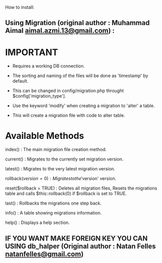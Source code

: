 How to install:


Using Migration (original author : Muhammad Aimal <aimal.azmi.13@gmail.com>) :
-----------------------------------------------------

IMPORTANT
=========

- Requires a working DB connection.

- The sorting and naming of the files will be done as 'timestamp' by default.
- This can be changed in config/migration.php throught $config['migration_type'].

- Use the keyword 'modify' when creating a migration to 'alter' a table. 
- This will create a migration file with code to alter table.

Available Methods
=================

index() : The main migration file creation method.

current() : Migrates to the currently set migration version.

latest() : Migrates to the very latest migration version.

rollback($version = 0) : Migrates to the '$version' version.

reset($rollback = TRUE) : Deletes all migration files, Resets the migrations table and calls $this::rollback(0) if $rollback is set to TRUE.

last() : Rollbacks the migrations one step back.

info() : A table showing migrations information.

help() : Displays a help section.

IF YOU WANT MAKE FOREIGN KEY YOU CAN USING db_halper (Original author : Natan Felles <natanfelles@gmail.com>)
---------------------------------------------------------